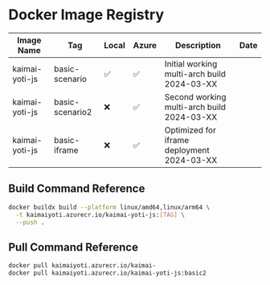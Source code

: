 # Docker Image Registry

| Image Name |      Tag |           Local | Azure | Description | Date |
|------------|-----|-------|-------|-------------|------|
| kaimai-yoti-js | basic-scenario  | ✅ | ✅ | Initial working multi-arch build 2024-03-XX |
| kaimai-yoti-js | basic-scenario2 | ❌ | ✅ | Second working multi-arch build 2024-03-XX |
| kaimai-yoti-js | basic-iframe    | ❌ | ✅ | Optimized for iframe deployment 2024-03-XX |

## Build Command Reference
```bash
docker buildx build --platform linux/amd64,linux/arm64 \
  -t kaimaiyoti.azurecr.io/kaimai-yoti-js:[TAG] \
  --push .
```

## Pull Command Reference
```bash
docker pull kaimaiyoti.azurecr.io/kaimai-
docker pull kaimaiyoti.azurecr.io/kaimai-yoti-js:basic2